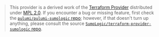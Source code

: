 > This provider is a derived work of the [Terraform Provider](https://github.com/SumoLogic/terraform-provider-sumologic)
> distributed under [MPL 2.0](https://www.mozilla.org/en-US/MPL/2.0/). If you encounter a bug or missing feature,
> first check the [`pulumi/pulumi-sumologic` repo](https://github.com/pulumi/pulumi-sumologic/issues); however, if that doesn't turn up anything,
> please consult the source [`SumoLogic/terraform-provider-sumologic` repo](https://github.com/SumoLogic/terraform-provider-sumologic/issues).
